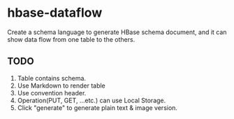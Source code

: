 hbase-dataflow
==============

Create a schema language to generate HBase schema document, and it can show data flow from one table to the others.

## TODO

1. Table contains schema.
2. Use Markdown to render table
3. Use convention header.
4. Operation(PUT, GET, ...etc.) can use Local Storage.
5. Click "generate" to generate plain text &amp; image version.
